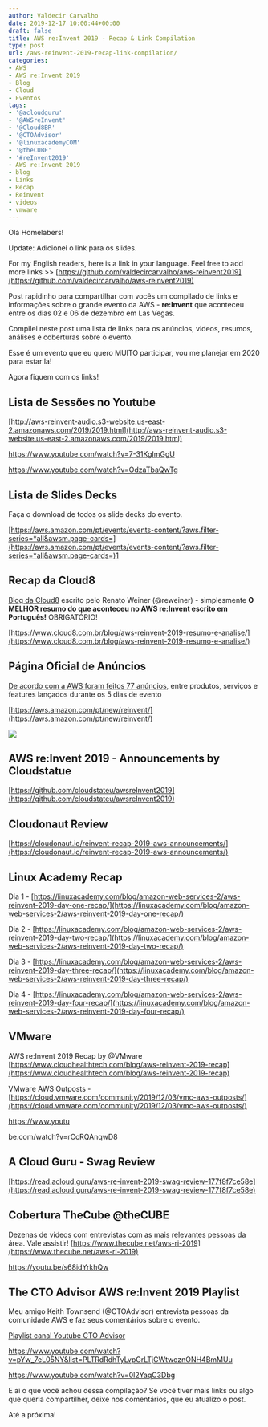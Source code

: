 ```yaml
---
author: Valdecir Carvalho
date: 2019-12-17 10:00:44+00:00
draft: false
title: AWS re:Invent 2019 - Recap & Link Compilation
type: post
url: /aws-reinvent-2019-recap-link-compilation/
categories:
- AWS
- AWS re:Invent 2019
- Blog
- Cloud
- Eventos
tags:
- '@acloudguru'
- '@AWSreInvent'
- '@Cloud8BR'
- '@CTOAdvisor'
- '@linuxacademyCOM'
- '@theCUBE'
- '#reInvent2019'
- AWS re:Invent 2019
- blog
- Links
- Recap
- Reinvent
- videos
- vmware
---
```


Olá Homelabers!

Update: Adicionei o link para os slides.

For my English readers, here is a link in your language. Feel free to add more links >> [https://github.com/valdecircarvalho/aws-reinvent2019](https://github.com/valdecircarvalho/aws-reinvent2019)

Post rapidinho para compartilhar com vocês um compilado de links e informações sobre o grande evento da AWS - **re:Invent** que aconteceu entre os dias 02 e 06 de dezembro em Las Vegas.

Compilei neste post uma lista de links para os anúncios, videos, resumos, análises e coberturas sobre o evento.

Esse é um evento que eu quero MUITO participar, vou me planejar em 2020 para estar la!

Agora fiquem com os links!



## Lista de Sessões no Youtube



[http://aws-reinvent-audio.s3-website.us-east-2.amazonaws.com/2019/2019.html](http://aws-reinvent-audio.s3-website.us-east-2.amazonaws.com/2019/2019.html)

https://www.youtube.com/watch?v=7-31KgImGgU

https://www.youtube.com/watch?v=OdzaTbaQwTg



## Lista de Slides Decks



Faça o download de todos os slide decks do evento.

[https://aws.amazon.com/pt/events/events-content/?aws.filter-series=*all&awsm.page-cards=](https://aws.amazon.com/pt/events/events-content/?aws.filter-series=*all&awsm.page-cards=)1



## Recap da Cloud8



[Blog da Cloud8](https://www.cloud8.com.br/) escrito pelo Renato Weiner (@reweiner) - simplesmente **O MELHOR resumo do que aconteceu no AWS re:Invent escrito em Português!** OBRIGATÓRIO!

[https://www.cloud8.com.br/blog/aws-reinvent-2019-resumo-e-analise/](https://www.cloud8.com.br/blog/aws-reinvent-2019-resumo-e-analise/)



## Página Oficial de Anúncios



[De acordo com a AWS foram feitos 77 anúncios](https://pages.awscloud.com/index.php/email/emailWebview), entre produtos, serviços e features lançados durante os 5 dias de evento

[https://aws.amazon.com/pt/new/reinvent/](https://aws.amazon.com/pt/new/reinvent/)

![](/imagens/2019/12/aws-reinvent2019-announcements.jpg)




## AWS re:Invent 2019 - Announcements by Cloudstatue



[https://github.com/cloudstateu/awsreInvent2019](https://github.com/cloudstateu/awsreInvent2019)



## Cloudonaut Review



[https://cloudonaut.io/reinvent-recap-2019-aws-announcements/](https://cloudonaut.io/reinvent-recap-2019-aws-announcements/)



## Linux Academy Recap



Dia 1 - [https://linuxacademy.com/blog/amazon-web-services-2/aws-reinvent-2019-day-one-recap/](https://linuxacademy.com/blog/amazon-web-services-2/aws-reinvent-2019-day-one-recap/)

Dia 2 - [https://linuxacademy.com/blog/amazon-web-services-2/aws-reinvent-2019-day-two-recap/](https://linuxacademy.com/blog/amazon-web-services-2/aws-reinvent-2019-day-two-recap/)

Dia 3 - [https://linuxacademy.com/blog/amazon-web-services-2/aws-reinvent-2019-day-three-recap/](https://linuxacademy.com/blog/amazon-web-services-2/aws-reinvent-2019-day-three-recap/)

Dia 4 - [https://linuxacademy.com/blog/amazon-web-services-2/aws-reinvent-2019-day-four-recap/](https://linuxacademy.com/blog/amazon-web-services-2/aws-reinvent-2019-day-four-recap/)



## VMware



AWS re:Invent 2019 Recap by @VMware [https://www.cloudhealthtech.com/blog/aws-reinvent-2019-recap](https://www.cloudhealthtech.com/blog/aws-reinvent-2019-recap)

VMware AWS Outposts - [https://cloud.vmware.com/community/2019/12/03/vmc-aws-outposts/](https://cloud.vmware.com/community/2019/12/03/vmc-aws-outposts/)

https://www.youtu

be.com/watch?v=rCcRQAnqwD8



## A Cloud Guru - Swag Review



[https://read.acloud.guru/aws-re-invent-2019-swag-review-177f8f7ce58e](https://read.acloud.guru/aws-re-invent-2019-swag-review-177f8f7ce58e)



## Cobertura TheCube @theCUBE



Dezenas de videos com entrevistas com as mais relevantes pessoas da área. Vale assistir! [https://www.thecube.net/aws-ri-2019](https://www.thecube.net/aws-ri-2019)

https://youtu.be/s68idYrkhQw





## The CTO Advisor AWS re:Invent 2019 Playlist



Meu amigo Keith Townsend (@CTOAdvisor) entrevista pessoas da comunidade AWS e faz seus comentários sobre o evento.

[Playlist canal Youtube CTO Advisor](https://www.youtube.com/playlist?list=PLTRdRdhTyLvpGrLTjCWtwoznONH4BmMUu)

https://www.youtube.com/watch?v=pYw_7eL05NY&list=PLTRdRdhTyLvpGrLTjCWtwoznONH4BmMUu

https://www.youtube.com/watch?v=0l2YaqC3Dbg



E ai o que você achou dessa compilação? Se você tiver mais links ou algo que queria compartilher, deixe nos comentários, que eu atualizo o post.

Até a próxima!
